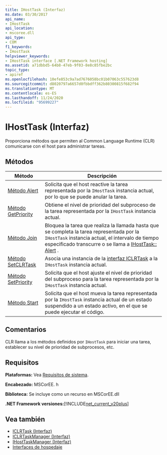 ```yaml
---
title: IHostTask (Interfaz)
ms.date: 03/30/2017
api_name:
- IHostTask
api_location:
- mscoree.dll
api_type:
- COM
f1_keywords:
- IHostTask
helpviewer_keywords:
- IHostTask interface [.NET Framework hosting]
ms.assetid: a71dbbd5-64b8-47eb-9f03-8e8c85fbe2bc
topic_type:
- apiref
ms.openlocfilehash: 10efe853c9a7ad7676058bc01b07063c557623d8
ms.sourcegitcommit: d8020797a6657d0fbbdff362b80300815f682f94
ms.translationtype: MT
ms.contentlocale: es-ES
ms.lasthandoff: 11/24/2020
ms.locfileid: "95699227"
---
```

# <a name="ihosttask-interface"></a>IHostTask (Interfaz)

Proporciona métodos que permiten al Common Language Runtime (CLR) comunicarse con el host para administrar tareas.  
  
## <a name="methods"></a>Métodos  
  
|Método|Descripción|  
|------------|-----------------|  
|[Método Alert](ihosttask-alert-method.md)|Solicita que el host reactive la tarea representada por la `IHostTask` instancia actual, por lo que se puede anular la tarea.|  
|[Método GetPriority](ihosttask-getpriority-method.md)|Obtiene el nivel de prioridad del subproceso de la tarea representada por la `IHostTask` instancia actual.|  
|[Método Join](ihosttask-join-method.md)|Bloquea la tarea que realiza la llamada hasta que se completa la tarea representada por la `IHostTask` instancia actual, el intervalo de tiempo especificado transcurre o se llama a [IHostTask:: Alert](ihosttask-alert-method.md) .|  
|[Método SetCLRTask](ihosttask-setclrtask-method.md)|Asocia una instancia de la [interfaz ICLRTask](iclrtask-interface.md) a la `IHostTask` instancia actual.|  
|[Método SetPriority](ihosttask-setpriority-method.md)|Solicita que el host ajuste el nivel de prioridad del subproceso para la tarea representada por la `IHostTask` instancia actual.|  
|[Método Start](ihosttask-start-method.md)|Solicita que el host mueva la tarea representada por la `IHostTask` instancia actual de un estado suspendido a un estado activo, en el que se puede ejecutar el código.|  
  
## <a name="remarks"></a>Comentarios  

 CLR llama a los métodos definidos por `IHostTask` para iniciar una tarea, establecer su nivel de prioridad de subprocesos, etc.  
  
## <a name="requirements"></a>Requisitos  

 **Plataformas:** Vea [Requisitos de sistema](../../get-started/system-requirements.md).  
  
 **Encabezado:** MSCorEE. h  
  
 **Biblioteca:** Se incluye como un recurso en MSCorEE.dll  
  
 **.NET Framework versiones:**[!INCLUDE[net_current_v20plus](../../../../includes/net-current-v20plus-md.md)]  
  
## <a name="see-also"></a>Vea también

- [ICLRTask (Interfaz)](iclrtask-interface.md)
- [ICLRTaskManager (Interfaz)](iclrtaskmanager-interface.md)
- [IHostTaskManager (Interfaz)](ihosttaskmanager-interface.md)
- [Interfaces de hospedaje](hosting-interfaces.md)
